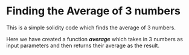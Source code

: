 
# Finding the Average of 3 numbers

This is a simple solidity code which finds the average of 3 numbers.

Here we have created a function **_average_** which takes in 3 numbers as input parameters and then returns their average as the result.
